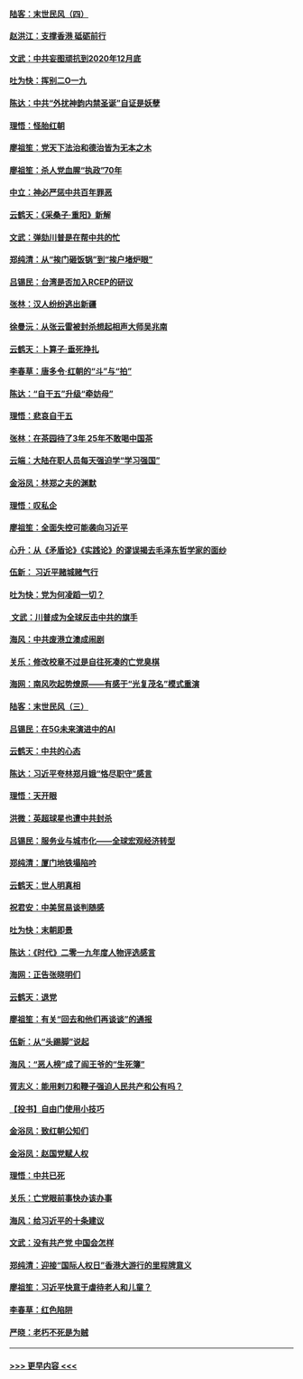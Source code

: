 #### [陆客：末世民风（四）](../pages/nsc993/n11749203.md?t=12281044) 
#### [赵洪江：支撑香港 砥砺前行](../pages/nsc993/n11748482.md?t=12281044) 
#### [文武：中共妄图顽抗到2020年12月底](../pages/nsc993/n11748446.md?t=12281044) 
#### [吐为快：挥别二O一九](../pages/nsc993/n11748411.md?t=12281044) 
#### [陈达：中共“外扰神韵内禁圣诞”自证是妖孽](../pages/nsc993/n11748226.md?t=12281044) 
#### [理悟：怪胎红朝](../pages/nsc993/n11748206.md?t=12281044) 
#### [廖祖笙：党天下法治和德治皆为无本之木](../pages/nsc993/n11748135.md?t=12281044) 
#### [廖祖笙：杀人党血腥“执政”70年](../pages/nsc993/n11745144.md?t=12281044) 
#### [中立：神必严惩中共百年罪恶](../pages/nsc993/n11744970.md?t=12281044) 
#### [云鹤天：《采桑子‧重阳》新解](../pages/nsc993/n11744948.md?t=12281044) 
#### [文武：弹劾川普是在帮中共的忙](../pages/nsc993/n11744758.md?t=12281044) 
#### [郑纯清：从“挨门砸饭锅”到“挨户堵炉眼”](../pages/nsc993/n11744745.md?t=12281044) 
#### [吕锡民：台湾是否加入RCEP的研议](../pages/nsc993/n11744701.md?t=12281044) 
#### [张林：汉人纷纷逃出新疆](../pages/nsc993/n11743530.md?t=12281044) 
#### [徐曼沅：从张云雷被封杀想起相声大师吴兆南](../pages/nsc993/n11741816.md?t=12281044) 
#### [云鹤天：卜算子‧垂死挣扎](../pages/nsc993/n11739956.md?t=12281044) 
#### [李春草：唐多令‧红朝的“斗”与“拍”](../pages/nsc993/n11739830.md?t=12281044) 
#### [陈达：“自干五”升级“牵妨母”](../pages/nsc993/n11739724.md?t=12281044) 
#### [理悟：悲哀自干五](../pages/nsc993/n11739547.md?t=12281044) 
#### [张林：在茶园待了3年 25年不敢喝中国茶](../pages/nsc993/n11739240.md?t=12281044) 
#### [云端：大陆在职人员每天强迫学“学习强国”](../pages/nsc993/n11738735.md?t=12281044) 
#### [金浴凤：林郑之夫的渊默](../pages/nsc993/n11737735.md?t=12281044) 
#### [理悟：叹私企](../pages/nsc993/n11737715.md?t=12281044) 
#### [廖祖笙：全面失控可能袭向习近平](../pages/nsc993/n11737704.md?t=12281044) 
#### [心升：从《矛盾论》《实践论》的谬误揭去毛泽东哲学家的面纱](../pages/nsc993/n11736962.md?t=12281044) 
#### [伍新： 习近平赌城赌气行](../pages/nsc993/n11736929.md?t=12281044) 
#### [吐为快：党为何凌蹈一切？](../pages/nsc993/n11736915.md?t=12281044) 
#### [ 文武：川普成为全球反击中共的旗手](../pages/nsc993/n11736882.md?t=12281044) 
#### [海风：中共废港立澳成闹剧](../pages/nsc993/n11735857.md?t=12281044) 
#### [关乐：修改校章不过是自往死凑的亡党臭棋](../pages/nsc993/n11735097.md?t=12281044) 
#### [海网：南风吹起势燎原——有感于“光复茂名”模式重演](../pages/nsc993/n11732308.md?t=12281044) 
#### [陆客：末世民风（三）](../pages/nsc993/n11732211.md?t=12281044) 
#### [吕锡民：在5G未来演进中的AI](../pages/nsc993/n11730010.md?t=12281044) 
#### [云鹤天：中共的心态](../pages/nsc993/n11729906.md?t=12281044) 
#### [陈达：习近平夸林郑月娥“恪尽职守”感言](../pages/nsc993/n11729881.md?t=12281044) 
#### [理悟：天开眼](../pages/nsc993/n11729699.md?t=12281044) 
#### [洪微：英超球星也遭中共封杀](../pages/nsc993/n11727243.md?t=12281044) 
#### [吕锡民：服务业与城市化——全球宏观经济转型](../pages/nsc993/n11725845.md?t=12281044) 
#### [郑纯清：厦门地铁塌陷吟](../pages/nsc993/n11725813.md?t=12281044) 
#### [云鹤天：世人明真相](../pages/nsc993/n11725621.md?t=12281044) 
#### [祝君安：中美贸易谈判随感](../pages/nsc993/n11725609.md?t=12281044) 
#### [吐为快：末朝即景](../pages/nsc993/n11723365.md?t=12281044) 
#### [陈达：《时代》二零一九年度人物评选感言](../pages/nsc993/n11723337.md?t=12281044) 
#### [海网：正告张晓明们](../pages/nsc993/n11723228.md?t=12281044) 
#### [云鹤天：退党](../pages/nsc993/n11723056.md?t=12281044) 
#### [廖祖笙：有关“回去和他们再谈谈”的通报](../pages/nsc993/n11722442.md?t=12281044) 
#### [伍新：从“头踢脚”说起](../pages/nsc993/n11722429.md?t=12281044) 
#### [海风：“恶人榜”成了阎王爷的“生死簿”](../pages/nsc993/n11722272.md?t=12281044) 
#### [胥志义：能用剌刀和鞭子强迫人民共产和公有吗？](../pages/nsc993/n11720569.md?t=12281044) 
#### [【投书】自由门使用小技巧](../pages/nsc993/n11720180.md?t=12281044) 
#### [金浴凤：致红朝公知们](../pages/nsc993/n11720563.md?t=12281044) 
#### [金浴凤：赵国党赋人权](../pages/nsc993/n11720533.md?t=12281044) 
#### [理悟：中共已死](../pages/nsc993/n11720233.md?t=12281044) 
#### [关乐：亡党眼前事快办该办事](../pages/nsc993/n11719160.md?t=12281044) 
#### [海风：给习近平的十条建议](../pages/nsc993/n11717616.md?t=12281044) 
#### [文武：没有共产党 中国会怎样](../pages/nsc993/n11717584.md?t=12281044) 
#### [郑纯清：迎接“国际人权日”香港大游行的里程牌意义](../pages/nsc993/n11717417.md?t=12281044) 
#### [廖祖笙：习近平快意于虐待老人和儿童？](../pages/nsc993/n11715313.md?t=12281044) 
#### [李春草：红色陷阱](../pages/nsc993/n11715029.md?t=12281044) 
#### [严晓：老朽不死是为贼](../pages/nsc993/n11712910.md?t=12281044) 

----
#### [ >>> 更早内容 <<< ](../indexes/nsc993-earlier.md)
